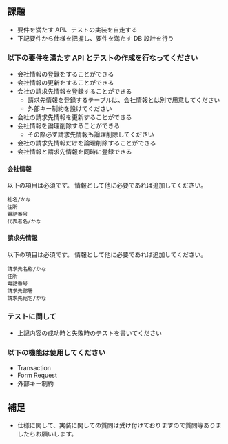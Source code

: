 ## 課題

- 要件を満たす API、テストの実装を自走する
- 下記要件から仕様を把握し、要件を満たす DB 設計を行う

### 以下の要件を満たす API とテストの作成を行なってください

- 会社情報の登録をすることができる
- 会社情報の更新をすることができる
- 会社の請求先情報を登録することができる
  - 請求先情報を登録するテーブルは、会社情報とは別で用意してください
  - 外部キー制約を設けてください
- 会社の請求先情報を更新することができる
- 会社情報を論理削除することができる
  - その際必ず請求先情報も論理削除してください
- 会社の請求先情報だけを論理削除することができる
- 会社情報と請求先情報を同時に登録できる

#### 会社情報

以下の項目は必須です。
情報として他に必要であれば追加してください。

```
社名/かな
住所
電話番号
代表者名/かな
```

#### 請求先情報

以下の項目は必須です。
情報として他に必要であれば追加してください。

```
請求先名称/かな
住所
電話番号
請求先部署
請求先宛名/かな
```

### テストに関して

- 上記内容の成功時と失敗時のテストを書いてください

### 以下の機能は使用してください

- Transaction
- Form Request
- 外部キー制約

## 補足

- 仕様に関して、実装に関しての質問は受け付けておりますので質問等ありましたらお願いします。
